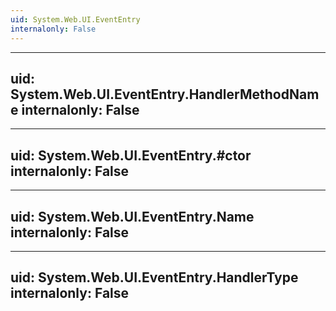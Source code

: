 ```yaml
---
uid: System.Web.UI.EventEntry
internalonly: False
---
```


---
uid: System.Web.UI.EventEntry.HandlerMethodName
internalonly: False
---

---
uid: System.Web.UI.EventEntry.#ctor
internalonly: False
---

---
uid: System.Web.UI.EventEntry.Name
internalonly: False
---

---
uid: System.Web.UI.EventEntry.HandlerType
internalonly: False
---
